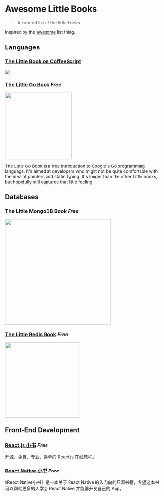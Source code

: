 # Awesome Little Books

> A curated list of the little books.

Inspired by the [awesome](https://github.com/sindresorhus/awesome) list thing.

## Languages

### [The Little Book on CoffeeScript](http://arcturo.github.io/library/coffeescript/)
<img src="http://arcturo.github.io/library/coffeescript/site/covers.gif" widt="180">


### [The Little Go Book](http://openmymind.net/The-Little-Go-Book/) *Free*
<img src="http://openmymind.net/assets/go/title.png" width="218">

The Little Go Book is a free introduction to Google's Go programming language. It's aimed at developers who might not be quite comfortable with the idea of pointers and static typing. It's longer than the other Little books, but hopefully still captures that little feeling.

## Databases

### [The Little MongoDB Book](http://openmymind.net/2011/3/28/The-Little-MongoDB-Book/) *Free*
<img src="http://openmymind.net/mongodb_cover.png" width="344">

### [The Little Redis Book](http://openmymind.net/2012/1/23/The-Little-Redis-Book/) *Free*
<img src="http://openmymind.net/redis_cover.png" width="245">

## Front-End Development

### [React.js 小书](https://github.com/huzidaha/react-naive-book) *Free*

开源、免费、专业、简单的 React.js 在线教程。

### [React Native 小书](https://github.com/Elvenisboy/RNBook) *Free*

《React Native小书》是一本关于 React Native 的入门向的开源书籍，希望这本书可以帮助更多的人学会 React Native 并能够开发自己的 App。
